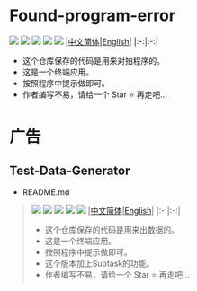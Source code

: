 # Found-program-error
![](https://badges.toozhao.com/badges/01H7CK2N91YEDQZ9K06NPTSZDZ/green.svg)
![](http://img.shields.io/badge/by%20kimi-Found%20program%20error%20-brightgreen)
![](https://komarev.com/ghpvc/?username=zjx-kimi-Found-program-error&color=9513ed)
[![](http://img.shields.io/badge/Star-Ffd700)](https://github.com/zjx-kimi/Found-program-error/stargazers)
![](http://img.shields.io/badge/zjx--kimi-give%20me%20a%20star-blue?logo=github)
|[中文简体](https://github.com/zjx-kimi/Found-program-error/tree/zh-cn-1.0)|[English](https://github.com/zjx-kimi/Found-program-error/tree/en-1.0)|
|:-:|:-:|
- 这个仓库保存的代码是用来对拍程序的。
- 这是一个终端应用。
- 按照程序中提示做即可。
- 作者编写不易，请给一个 Star ⭐ 再走吧...
# 广告
## Test-Data-Generator
- README.md
>![](https://badges.toozhao.com/badges/01H7CJY76PRBY7Y5ETD89S0HQP/green.svg)
>![](http://img.shields.io/badge/by%20kimi-Test%20Data%20Generator-brightgreen)
>![](https://komarev.com/ghpvc/?username=zjx-kimi-Test-Data-Generator&color=9513ed)
>[![](http://img.shields.io/badge/Star-Ffd700)](https://github.com/zjx-kimi/Test-Data-Generator/stargazers)
>![](http://img.shields.io/badge/zjx--kimi-give%20me%20a%20star-blue?logo=github)
>|[中文简体](https://github.com/zjx-kimi/Test-Data-Generator/tree/zh-cn-3.1)|[English](https://github.com/zjx-kimi/Test-Data-Generator/tree/en-3.1)|
>|:-:|:-:|
>- 这个仓库保存的代码是用来出数据的。
>- 这是一个终端应用。
>- 按照程序中提示做即可。
>- 这个版本加上Subtask的功能。
>- 作者编写不易，请给一个 Star ⭐ 再走吧...
